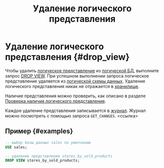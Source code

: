 ﻿---
layout: default
title: Удаление логического представления
nav_order: 7
parent: Управление схемой данных
grand_parent: Работа с системой
has_children: false
---

# Удаление логического представления {#drop_view}

Чтобы удалить [логическое представление](../../../overview/main_concepts/logical_view/logical_view.md) 
из [логической БД](../../../overview/main_concepts/logical_db/logical_db.md), 
выполните запрос [DROP VIEW](../../../reference/sql_plus_requests/DROP_VIEW/DROP_VIEW.md).
При успешном выполнении запроса логическое представление удаляется из 
[логической схемы данных](../../../overview/main_concepts/logical_schema/logical_schema.md). 
Удаление логического представления никак не отражается в [хранилище](../../../overview/main_concepts/data_storage/data_storage.md).

Наличие представления можно проверить, как описано в разделе 
[Проверка наличия логического представления](../entity_presence_check/entity_presence_check.md#view_check).

Каждое удаление представления записывается в 
[журнал](../../../overview/main_concepts/changelog/changelog.md). Журнал 
можно посмотреть с помощью запроса `GET_CHANGES`. <ссылка>

## Пример {#examples}

```sql
-- выбор базы данных sales по умолчанию
USE sales;

-- удаление представления stores_by_sold_products
DROP VIEW stores_by_sold_products;
```